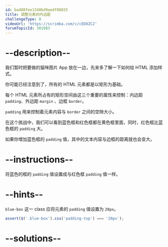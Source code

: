 ```yaml
---
id: bad88fee1348bd9aedf08825
title: 调整元素的内边距
challengeType: 0
videoUrl: 'https://scrimba.com/c/cED8ZC2'
forumTopicId: 301083
---
```


# --description--

我们暂时把要做的猫咪图片 App 放在一边，先来多了解一下如何给 HTML 添加样式。

你可能已经注意到了，所有的 HTML 元素都是以矩形为基础。

每个 HTML 元素所占有的矩形空间由这三个重要的属性来控制：内边距 `padding`、外边距 `margin` 、边框 `border`。

`padding` 用来控制着元素内容与 `border` 之间的空隙大小。

在这个挑战中，我们可以看到蓝色框和红色框都在黄色框里面，同时，红色框比蓝色框的 `padding` 大。

如果你增加蓝色框的 `padding` 值，其中的文本内容与边框的距离就也会变大。

# --instructions--

将蓝色的框的 `padding` 值设置成与红色框 `padding` 值一样。

# --hints--

`blue-box` 这一 class 应将元素的 `padding` 值设置为 `20px`。

```js
assert($('.blue-box').css('padding-top') === '20px');
```

# --solutions--

